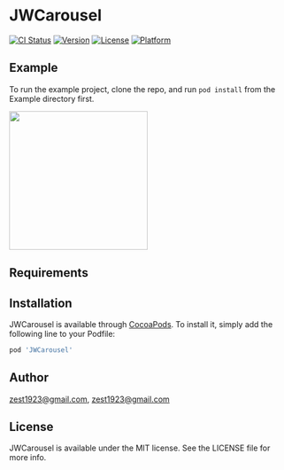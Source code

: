 # JWCarousel

[![CI Status](https://img.shields.io/travis/zest1923@gmail.com/JWCarousel.svg?style=flat)](https://travis-ci.org/zest1923@gmail.com/JWCarousel)
[![Version](https://img.shields.io/cocoapods/v/JWCarousel.svg?style=flat)](https://cocoapods.org/pods/JWCarousel)
[![License](https://img.shields.io/cocoapods/l/JWCarousel.svg?style=flat)](https://cocoapods.org/pods/JWCarousel)
[![Platform](https://img.shields.io/cocoapods/p/JWCarousel.svg?style=flat)](https://cocoapods.org/pods/JWCarousel)

## Example

To run the example project, clone the repo, and run `pod install` from the Example directory first.

<img src = "https://user-images.githubusercontent.com/68676844/226136078-7935d10a-c0fe-4a5d-b774-fb60fbf64fc7.gif" width = 250>


## Requirements

## Installation

JWCarousel is available through [CocoaPods](https://cocoapods.org). To install
it, simply add the following line to your Podfile:

```ruby
pod 'JWCarousel'
```

## Author

zest1923@gmail.com, zest1923@gmail.com

## License

JWCarousel is available under the MIT license. See the LICENSE file for more info.
